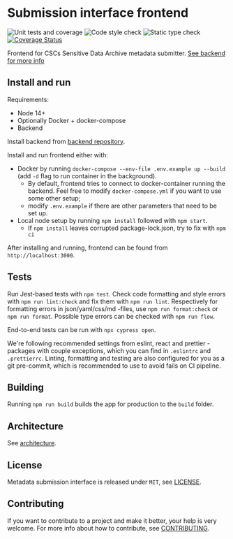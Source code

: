 # Submission interface frontend

![Unit tests and coverage](https://github.com/CSCfi/metadata-submitter-frontend/workflows/Unit%20tests%20and%20coverage/badge.svg)
![Code style check](https://github.com/CSCfi/metadata-submitter-frontend/workflows/Code%20style%20check/badge.svg)
![Static type check](https://github.com/CSCfi/metadata-submitter-frontend/workflows/Static%20type%20check/badge.svg)
[![Coverage Status](https://coveralls.io/repos/github/CSCfi/metadata-submitter-frontend/badge.svg?branch=master)](https://coveralls.io/github/CSCfi/metadata-submitter-frontend?branch=master)

Frontend for CSCs Sensitive Data Archive metadata submitter. [See backend for more info](https://github.com/CSCfi/metadata-submitter/)

## Install and run

Requirements:

- Node 14+
- Optionally Docker + docker-compose
- Backend

Install backend from [backend repository](https://github.com/CSCfi/metadata-submitter/).

Install and run frontend either with:

- Docker by running `docker-compose --env-file .env.example up --build` (add `-d` flag to run container in the background).
  - By default, frontend tries to connect to docker-container running the backend. Feel free to modify `docker-compose.yml` if you want to use some other setup;
  - modify `.env.example` if there are other parameters that need to be set up.
- Local node setup by running `npm install` followed with `npm start`.
  - If `npm install` leaves corrupted package-lock.json, try to fix with `npm ci`

After installing and running, frontend can be found from `http://localhost:3000`.

## Tests

Run Jest-based tests with `npm test`. Check code formatting and style errors with `npm run lint:check` and fix them with `npm run lint`. Respectively for formatting errors in json/yaml/css/md -files, use `npm run format:check` or `npm run format`. Possible type errors can be checked with `npm run flow`.

End-to-end tests can be run with `npx cypress open`.

We're following recommended settings from eslint, react and prettier -packages with couple exceptions, which you can find in `.eslintrc` and `.prettierrc`. Linting, formatting and testing are also configured for you as a git pre-commit, which is recommended to use to avoid fails on CI pipeline.

## Building

Running `npm run build` builds the app for production to the `build` folder.

## Architecture

See [architecture](architecture.md).

## License

Metadata submission interface is released under `MIT`, see [LICENSE](LICENSE).

## Contributing

If you want to contribute to a project and make it better, your help is very welcome. For more info about how to contribute, see [CONTRIBUTING](CONTRIBUTING.md).
